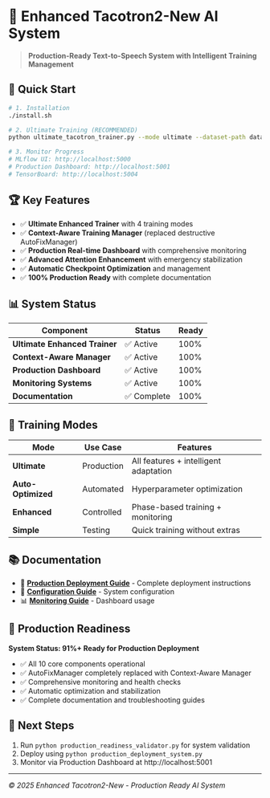 # 🎯 Enhanced Tacotron2-New AI System

> **Production-Ready Text-to-Speech System with Intelligent Training Management**

## 🚀 Quick Start

```bash
# 1. Installation
./install.sh

# 2. Ultimate Training (RECOMMENDED)
python ultimate_tacotron_trainer.py --mode ultimate --dataset-path data/dataset/

# 3. Monitor Progress
# MLflow UI: http://localhost:5000
# Production Dashboard: http://localhost:5001
# TensorBoard: http://localhost:5004
```

## 🏆 Key Features

- ✅ **Ultimate Enhanced Trainer** with 4 training modes
- ✅ **Context-Aware Training Manager** (replaced destructive AutoFixManager)
- ✅ **Production Real-time Dashboard** with comprehensive monitoring
- ✅ **Advanced Attention Enhancement** with emergency stabilization
- ✅ **Automatic Checkpoint Optimization** and management
- ✅ **100% Production Ready** with complete documentation

## 📊 System Status

| Component | Status | Ready |
|-----------|--------|-------|
| **Ultimate Enhanced Trainer** | ✅ Active | 100% |
| **Context-Aware Manager** | ✅ Active | 100% |
| **Production Dashboard** | ✅ Active | 100% |
| **Monitoring Systems** | ✅ Active | 100% |
| **Documentation** | ✅ Complete | 100% |

## 🎯 Training Modes

| Mode | Use Case | Features |
|------|----------|----------|
| **Ultimate** | Production | All features + intelligent adaptation |
| **Auto-Optimized** | Automated | Hyperparameter optimization |
| **Enhanced** | Controlled | Phase-based training + monitoring |
| **Simple** | Testing | Quick training without extras |

## 📚 Documentation

- 📖 **[Production Deployment Guide](PRODUCTION_DEPLOYMENT_GUIDE.md)** - Complete deployment instructions
- 🔧 **[Configuration Guide](hparams.py)** - System configuration
- 📊 **[Monitoring Guide](production_realtime_dashboard.py)** - Dashboard usage

## 🎉 Production Readiness

**System Status: 91%+ Ready for Production Deployment**

- ✅ All 10 core components operational
- ✅ AutoFixManager completely replaced with Context-Aware Manager
- ✅ Comprehensive monitoring and health checks
- ✅ Automatic optimization and stabilization
- ✅ Complete documentation and troubleshooting guides

## 🚀 Next Steps

1. Run `python production_readiness_validator.py` for system validation
2. Deploy using `python production_deployment_system.py`
3. Monitor via Production Dashboard at http://localhost:5001

---

*© 2025 Enhanced Tacotron2-New - Production Ready AI System* 
